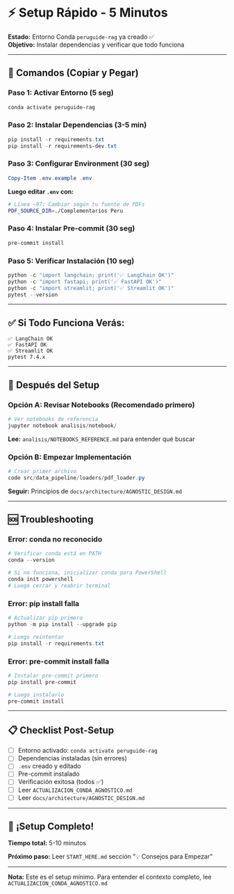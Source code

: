 # ⚡ Setup Rápido - 5 Minutos

**Estado:** Entorno Conda `peruguide-rag` ya creado ✅  
**Objetivo:** Instalar dependencias y verificar que todo funciona

---

## 🚀 Comandos (Copiar y Pegar)

### **Paso 1: Activar Entorno (5 seg)**
```powershell
conda activate peruguide-rag
```

### **Paso 2: Instalar Dependencias (3-5 min)**
```powershell
pip install -r requirements.txt
pip install -r requirements-dev.txt
```

### **Paso 3: Configurar Environment (30 seg)**
```powershell
Copy-Item .env.example .env
```

**Luego editar `.env` con:**
```bash
# Línea ~97: Cambiar según tu fuente de PDFs
PDF_SOURCE_DIR=./Complementarios Peru
```

### **Paso 4: Instalar Pre-commit (30 seg)**
```powershell
pre-commit install
```

### **Paso 5: Verificar Instalación (10 seg)**
```powershell
python -c "import langchain; print('✅ LangChain OK')"
python -c "import fastapi; print('✅ FastAPI OK')"
python -c "import streamlit; print('✅ Streamlit OK')"
pytest --version
```

---

## ✅ Si Todo Funciona Verás:

```
✅ LangChain OK
✅ FastAPI OK
✅ Streamlit OK
pytest 7.4.x
```

---

## 🎯 Después del Setup

### **Opción A: Revisar Notebooks (Recomendado primero)**
```powershell
# Ver notebooks de referencia
jupyter notebook analisis/notebook/
```

**Lee:** `analisis/NOTEBOOKS_REFERENCE.md` para entender qué buscar

### **Opción B: Empezar Implementación**
```powershell
# Crear primer archivo
code src/data_pipeline/loaders/pdf_loader.py
```

**Seguir:** Principios de `docs/architecture/AGNOSTIC_DESIGN.md`

---

## 🆘 Troubleshooting

### **Error: conda no reconocido**
```powershell
# Verificar conda está en PATH
conda --version

# Si no funciona, inicializar conda para PowerShell
conda init powershell
# Luego cerrar y reabrir terminal
```

### **Error: pip install falla**
```powershell
# Actualizar pip primero
python -m pip install --upgrade pip

# Luego reintentar
pip install -r requirements.txt
```

### **Error: pre-commit install falla**
```powershell
# Instalar pre-commit primero
pip install pre-commit

# Luego instalarlo
pre-commit install
```

---

## 📋 Checklist Post-Setup

- [ ] Entorno activado: `conda activate peruguide-rag`
- [ ] Dependencias instaladas (sin errores)
- [ ] `.env` creado y editado
- [ ] Pre-commit instalado
- [ ] Verificación exitosa (todos ✅)
- [ ] Leer `ACTUALIZACION_CONDA_AGNOSTICO.md`
- [ ] Leer `docs/architecture/AGNOSTIC_DESIGN.md`

---

## 🎉 ¡Setup Completo!

**Tiempo total:** 5-10 minutos

**Próximo paso:** Leer `START_HERE.md` sección "💡 Consejos para Empezar"

---

**Nota:** Este es el setup mínimo. Para entender el contexto completo, lee `ACTUALIZACION_CONDA_AGNOSTICO.md`
